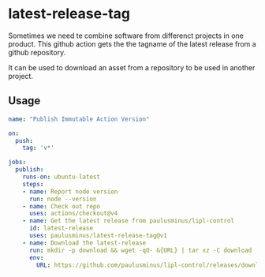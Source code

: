 # latest-release-tag

Sometimes we need te combine software from differenct projects in one product.
This github action gets the the tagname of the latest release from a github repository.

It can be used to download an asset from a repository to be used in another project.

## Usage

<!-- start usage -->
```yaml
name: "Publish Immutable Action Version"

on:
  push:
    tag: 'v*'

jobs:
  publish:
    runs-on: ubuntu-latest
    steps:
    - name: Report node version
      run: node --version
    - name: Check out repo
      uses: actions/checkout@v4
    - name: Get the latest release from paulusminus/lipl-control
      id: latest-release
      uses: paulusminus/latest-release-tag@v1
    - name: Download the latest-release
      run: mkdir -p download && wget -qO- &{URL} | tar xz -C download
      env:
        URL: https://github.com/paulusminus/lipl-control/releases/download/${{ steps.latest-release.outputs.latest }}/lipl-pwa.tar.gz
```
<!-- end usage -->
